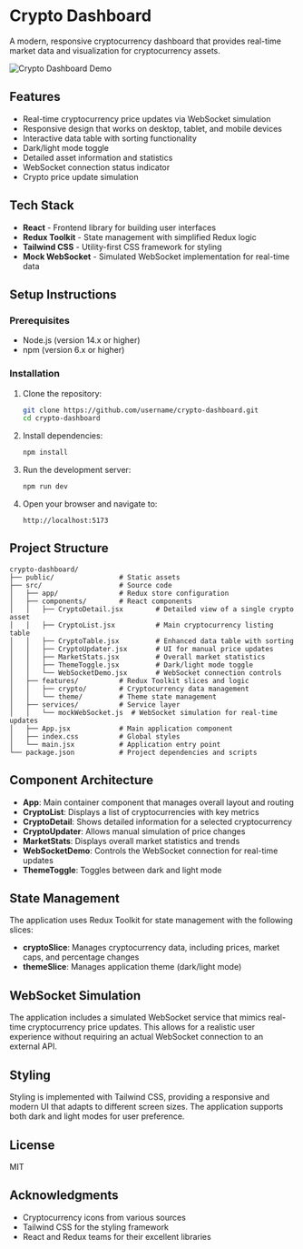 # Crypto Dashboard

A modern, responsive cryptocurrency dashboard that provides real-time market data and visualization for cryptocurrency assets.

![Crypto Dashboard Demo](https://raw.githubusercontent.com/username/crypto-dashboard/main/demo.gif)

## Features

- Real-time cryptocurrency price updates via WebSocket simulation
- Responsive design that works on desktop, tablet, and mobile devices
- Interactive data table with sorting functionality
- Dark/light mode toggle
- Detailed asset information and statistics
- WebSocket connection status indicator
- Crypto price update simulation

## Tech Stack

- **React** - Frontend library for building user interfaces
- **Redux Toolkit** - State management with simplified Redux logic
- **Tailwind CSS** - Utility-first CSS framework for styling
- **Mock WebSocket** - Simulated WebSocket implementation for real-time data

## Setup Instructions

### Prerequisites

- Node.js (version 14.x or higher)
- npm (version 6.x or higher)

### Installation

1. Clone the repository:
   ```bash
   git clone https://github.com/username/crypto-dashboard.git
   cd crypto-dashboard
   ```

2. Install dependencies:
   ```bash
   npm install
   ```

3. Run the development server:
   ```bash
   npm run dev
   ```

4. Open your browser and navigate to:
   ```
   http://localhost:5173
   ```

## Project Structure

```
crypto-dashboard/
├── public/                # Static assets
├── src/                   # Source code
│   ├── app/               # Redux store configuration
│   ├── components/        # React components
│   │   ├── CryptoDetail.jsx        # Detailed view of a single crypto asset
│   │   ├── CryptoList.jsx          # Main cryptocurrency listing table
│   │   ├── CryptoTable.jsx         # Enhanced data table with sorting
│   │   ├── CryptoUpdater.jsx       # UI for manual price updates
│   │   ├── MarketStats.jsx         # Overall market statistics
│   │   ├── ThemeToggle.jsx         # Dark/light mode toggle
│   │   └── WebSocketDemo.jsx       # WebSocket connection controls
│   ├── features/          # Redux Toolkit slices and logic
│   │   ├── crypto/        # Cryptocurrency data management
│   │   └── theme/         # Theme state management
│   ├── services/          # Service layer
│   │   └── mockWebSocket.js  # WebSocket simulation for real-time updates
│   ├── App.jsx            # Main application component
│   ├── index.css          # Global styles
│   └── main.jsx           # Application entry point
└── package.json           # Project dependencies and scripts
```

## Component Architecture

- **App**: Main container component that manages overall layout and routing
- **CryptoList**: Displays a list of cryptocurrencies with key metrics
- **CryptoDetail**: Shows detailed information for a selected cryptocurrency
- **CryptoUpdater**: Allows manual simulation of price changes
- **MarketStats**: Displays overall market statistics and trends
- **WebSocketDemo**: Controls the WebSocket connection for real-time updates
- **ThemeToggle**: Toggles between dark and light mode

## State Management

The application uses Redux Toolkit for state management with the following slices:

- **cryptoSlice**: Manages cryptocurrency data, including prices, market caps, and percentage changes
- **themeSlice**: Manages application theme (dark/light mode)

## WebSocket Simulation

The application includes a simulated WebSocket service that mimics real-time cryptocurrency price updates. This allows for a realistic user experience without requiring an actual WebSocket connection to an external API.

## Styling

Styling is implemented with Tailwind CSS, providing a responsive and modern UI that adapts to different screen sizes. The application supports both dark and light modes for user preference.

## License

MIT

## Acknowledgments

- Cryptocurrency icons from various sources
- Tailwind CSS for the styling framework
- React and Redux teams for their excellent libraries
